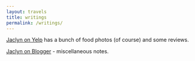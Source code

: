```yaml
---
layout: travels
title: writings
permalink: /writings/
---
```


[Jaclyn on Yelp](http://jacc.yelp.com) has a bunch of food photos (of course) and some reviews.

[Jaclyn on Blogger](http://write.jaclynchen.com) - miscellaneous notes.

